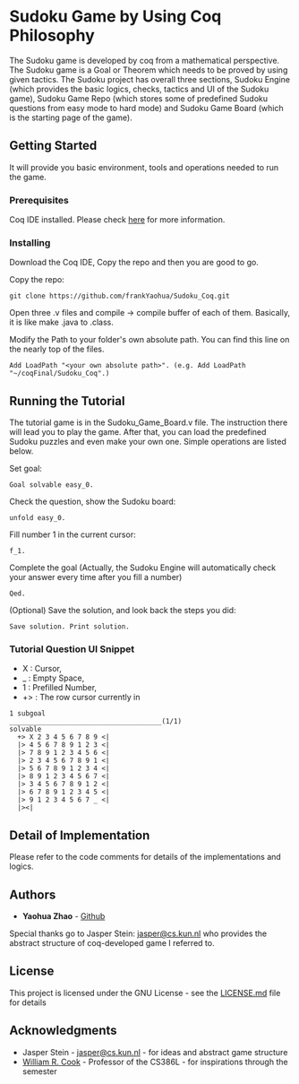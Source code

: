 # Sudoku Game by Using Coq Philosophy

The Sudoku game is developed by coq from a mathematical perspective. The Sudoku game is a Goal or Theorem which needs to be proved by using given tactics. The Sudoku project has overall three sections, Sudoku Engine (which provides the basic logics, checks, tactics and UI of the Sudoku game), Sudoku Game Repo (which stores some of predefined Sudoku questions from easy mode to hard mode) and Sudoku Game Board (which is the starting page of the game).

## Getting Started

It will provide you basic environment, tools and operations needed to run the game.

### Prerequisites

Coq IDE installed. Please check [here](https://coq.inria.fr/) for more information.

### Installing

Download the Coq IDE, Copy the repo and then you are good to go.

Copy the repo:
```
git clone https://github.com/frankYaohua/Sudoku_Coq.git
```

Open three .v files and compile -> compile buffer of each of them. Basically, it is like make .java to .class.

Modify the Path to your folder's own absolute path. You can find this line on the nearly top of the files.
```
Add LoadPath "<your own absolute path>". (e.g. Add LoadPath "~/coqFinal/Sudoku_Coq".)
```

## Running the Tutorial

The tutorial game is in the Sudoku_Game_Board.v file. The instruction there will lead you to play the game. After that, you can load the predefined Sudoku puzzles and even make your own one. Simple operations are listed below.

Set goal:
```
Goal solvable easy_0.
```
Check the question, show the Sudoku board:
```
unfold easy_0.
```
Fill number 1 in the current cursor:
```
f_1.
```
Complete the goal (Actually, the Sudoku Engine will automatically check your answer every time after you fill a number)
```
Qed.
```
(Optional) Save the solution, and look back the steps you did:
```
Save solution. Print solution.
``` 
### Tutorial Question UI Snippet
* X : Cursor, 
* _ : Empty Space,
* 1 : Prefilled Number,
* +> : The row cursor currently in
```
1 subgoal
______________________________________(1/1)
solvable
  +> X 2 3 4 5 6 7 8 9 <|
  |> 4 5 6 7 8 9 1 2 3 <|
  |> 7 8 9 1 2 3 4 5 6 <|
  |> 2 3 4 5 6 7 8 9 1 <|
  |> 5 6 7 8 9 1 2 3 4 <|
  |> 8 9 1 2 3 4 5 6 7 <|
  |> 3 4 5 6 7 8 9 1 2 <|
  |> 6 7 8 9 1 2 3 4 5 <|
  |> 9 1 2 3 4 5 6 7 _ <|
  |><|
```
## Detail of Implementation
Please refer to the code comments for details of the implementations and logics.

## Authors

* **Yaohua Zhao** - [Github](https://github.com/frankYaohua)

Special thanks go to Jasper Stein: <jasper@cs.kun.nl> who provides the abstract structure of coq-developed game I referred to.

## License

This project is licensed under the GNU License - see the [LICENSE.md](LICENSE.md) file for details

## Acknowledgments

* Jasper Stein - <jasper@cs.kun.nl> - for ideas and abstract game structure
* [William R. Cook](http://www.cs.utexas.edu/~wcook/) - Professor of the CS386L - for inspirations through the semester
